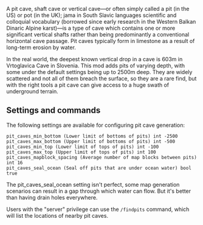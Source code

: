 A pit cave, shaft cave or vertical cave—or often simply called a pit (in the US) or pot (in the UK); jama in South Slavic languages scientific and colloquial vocabulary (borrowed since early research in the Western Balkan Dinaric Alpine karst)—is a type of cave which contains one or more significant vertical shafts rather than being predominantly a conventional horizontal cave passage. Pit caves typically form in limestone as a result of long-term erosion by water.

In the real world, the deepest known vertical drop in a cave is 603m in Vrtoglavica Cave in Slovenia. This mod adds pits of varying depth, with some under the default settings being up to 2500m deep. They are widely scattered and not all of them breach the surface, so they are a rare find, but with the right tools a pit cave can give access to a huge swath of underground terrain.

## Settings and commands

The following settings are available for configuring pit cave generation:

    pit_caves_min_bottom (Lower limit of bottoms of pits) int -2500
    pit_caves_max_bottom (Upper limit of bottoms of pits) int -500
    pit_caves_min_top (Lower limit of tops of pits) int -100
    pit_caves_max_top (Upper limit of tops of pits) int 100
    pit_caves_mapblock_spacing (Average number of map blocks between pits) int 16
    pit_caves_seal_ocean (Seal off pits that are under ocean water) bool true

The pit_caves_seal_ocean setting isn't perfect, some map generation scenarios can result in a gap through which water can flow. But it's better than having drain holes everywhere.

Users with the "server" privilege can use the ``/findpits`` command, which will list the locations of nearby pit caves.